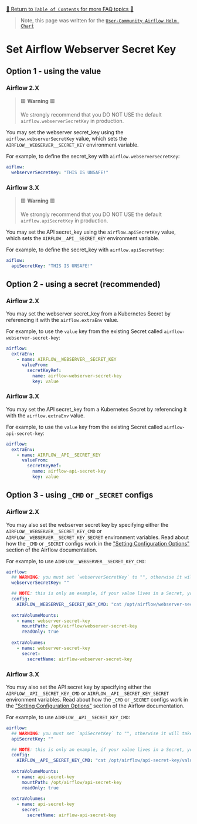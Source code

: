 [🔗 Return to `Table of Contents` for more FAQ topics 🔗](https://github.com/airflow-helm/charts/tree/main/charts/airflow#frequently-asked-questions)

> Note, this page was written for the [`User-Community Airflow Helm Chart`](https://github.com/airflow-helm/charts/tree/main/charts/airflow)

# Set Airflow Webserver Secret Key

## Option 1 - using the value

### Airflow 2.X

> 🟥 __Warning__ 🟥
>
> We strongly recommend that you DO NOT USE the default `airflow.webserverSecretKey` in production.

You may set the webserver secret_key using the `airflow.webserverSecretKey` value, which sets the `AIRFLOW__WEBSERVER__SECRET_KEY` environment variable.

For example, to define the secret_key with `airflow.webserverSecretKey`:

```yaml
aiflow:
  webserverSecretKey: "THIS IS UNSAFE!"
```

### Airflow 3.X

> 🟥 __Warning__ 🟥
>
> We strongly recommend that you DO NOT USE the default `airflow.apiSecretKey` in production.

You may set the API secret_key using the `airflow.apiSecretKey` value, which sets the `AIRFLOW__API__SECRET_KEY` environment variable.

For example, to define the secret_key with `airflow.apiSecretKey`:

```yaml
aiflow:
  apiSecretKey: "THIS IS UNSAFE!"
```

## Option 2 - using a secret (recommended)

### Airflow 2.X

You may set the webserver secret_key from a Kubernetes Secret by referencing it with the `airflow.extraEnv` value.

For example, to use the `value` key from the existing Secret called `airflow-webserver-secret-key`:

```yaml
airflow:
  extraEnv:
    - name: AIRFLOW__WEBSERVER__SECRET_KEY
      valueFrom:
        secretKeyRef:
          name: airflow-webserver-secret-key
          key: value
```

### Airflow 3.X

You may set the API secret_key from a Kubernetes Secret by referencing it with the `airflow.extraEnv` value.

For example, to use the `value` key from the existing Secret called `airflow-api-secret-key`:

```yaml
airflow:
  extraEnv:
    - name: AIRFLOW__API__SECRET_KEY
      valueFrom:
        secretKeyRef:
          name: airflow-api-secret-key
          key: value
```

## Option 3 - using `_CMD` or `_SECRET` configs

### Airflow 2.X

You may also set the webserver secret key by specifying either the `AIRFLOW__WEBSERVER__SECRET_KEY_CMD` or `AIRFLOW__WEBSERVER__SECRET_KEY_SECRET` environment variables.
Read about how the `_CMD` or `_SECRET` configs work in the ["Setting Configuration Options"](https://airflow.apache.org/docs/apache-airflow/stable/howto/set-config.html) section of the Airflow documentation.

For example, to use `AIRFLOW__WEBSERVER__SECRET_KEY_CMD`:

```yaml
airflow:
  ## WARNING: you must set `webserverSecretKey` to "", otherwise it will take precedence
  webserverSecretKey: ""

  ## NOTE: this is only an example, if your value lives in a Secret, you probably want to use "Option 2" above
  config:
    AIRFLOW__WEBSERVER__SECRET_KEY_CMD: "cat /opt/airflow/webserver-secret-key/value"
      
  extraVolumeMounts:
    - name: webserver-secret-key
      mountPath: /opt/airflow/webserver-secret-key
      readOnly: true
      
  extraVolumes:
    - name: webserver-secret-key
      secret:
        secretName: airflow-webserver-secret-key
```

### Airflow 3.X

You may also set the API secret key by specifying either the `AIRFLOW__API__SECRET_KEY_CMD` or `AIRFLOW__API__SECRET_KEY_SECRET` environment variables.
Read about how the `_CMD` or `_SECRET` configs work in the ["Setting Configuration Options"](https://airflow.apache.org/docs/apache-airflow/stable/howto/set-config.html) section of the Airflow documentation.

For example, to use `AIRFLOW__API__SECRET_KEY_CMD`:

```yaml
airflow:
  ## WARNING: you must set `apiSecretKey` to "", otherwise it will take precedence
  apiSecretKey: ""

  ## NOTE: this is only an example, if your value lives in a Secret, you probably want to use "Option 2" above
  config:
    AIRFLOW__API__SECRET_KEY_CMD: "cat /opt/airflow/api-secret-key/value"
      
  extraVolumeMounts:
    - name: api-secret-key
      mountPath: /opt/airflow/api-secret-key
      readOnly: true
      
  extraVolumes:
    - name: api-secret-key
      secret:
        secretName: airflow-api-secret-key
```
